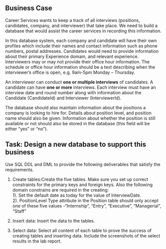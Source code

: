 ## Business Case
Career Services wants to keep a track of all interviews (positions, candidates, company, and
interviewer) that take place. We need to build a database that would assist the career services in recording this
information.

In this database system, each company and candidate will have their own profiles which include their names
and contact information such as phone numbers, postal addresses. Candidates would need to provide
information about their primary Experience domain, and relevant experience. Interviewers may or may not
provide their office hour information. The schedule or office hour information should be a text describing when
the interviewer’s office is open, e.g. 9am-5pm Monday – Thursday.

An interviewer can conduct **one or multiple interviews** of candidates. A candidate can have **one or more**
interviews. Each interview must have an interview date and round number along with information about the
Candidate (CandidateId) and Interviewer (InterviewerId).

The database should also maintain information about the positions a company is looking to hire for. Details
about position level, and position name should also be given. Information about whether the position is still
available or not should also be stored in the database (this field will be either “yes” or “no”).

## Task: Design a new database to support this business
Use SQL DDL and DML to provide the following deliverables that satisfy the requirements.
1. Create tables:Create the five tables. Make sure you set up correct constraints for the primary keys and foreign keys. Also the following domain constrains are required in the creating:</br>
 1). Set the default date as today for the value of InterviewDate.</br>
 2). PositionLevel Type attribute in the Position table should only accept one of these five values -“Internship”, “Entry”, “Executive”, “Managerial”, “Staff”

2. Insert data: Insert the data to the tables. 

3. Select data: Select all content of each table to prove the success of creating tables and inserting data. Include the
screenshots of the select results in the lab report. 
